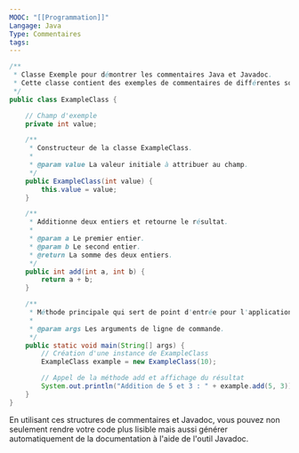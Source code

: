 ```yaml
---
MOOC: "[[Programmation]]"
Langage: Java
Type: Commentaires
tags:
---
```

```java
/**
 * Classe Exemple pour démontrer les commentaires Java et Javadoc.
 * Cette classe contient des exemples de commentaires de différentes sortes.
 */
public class ExampleClass {

    // Champ d'exemple
    private int value;

    /**
     * Constructeur de la classe ExampleClass.
     *
     * @param value La valeur initiale à attribuer au champ.
     */
    public ExampleClass(int value) {
        this.value = value;
    }

    /**
     * Additionne deux entiers et retourne le résultat.
     *
     * @param a Le premier entier.
     * @param b Le second entier.
     * @return La somme des deux entiers.
     */
    public int add(int a, int b) {
        return a + b;
    }

    /**
     * Méthode principale qui sert de point d'entrée pour l'application.
     *
     * @param args Les arguments de ligne de commande.
     */
    public static void main(String[] args) {
        // Création d'une instance de ExampleClass
        ExampleClass example = new ExampleClass(10);

        // Appel de la méthode add et affichage du résultat
        System.out.println("Addition de 5 et 3 : " + example.add(5, 3));
    }
}
```

En utilisant ces structures de commentaires et Javadoc, vous pouvez non seulement rendre votre code plus lisible mais aussi générer automatiquement de la documentation à l'aide de l'outil Javadoc.